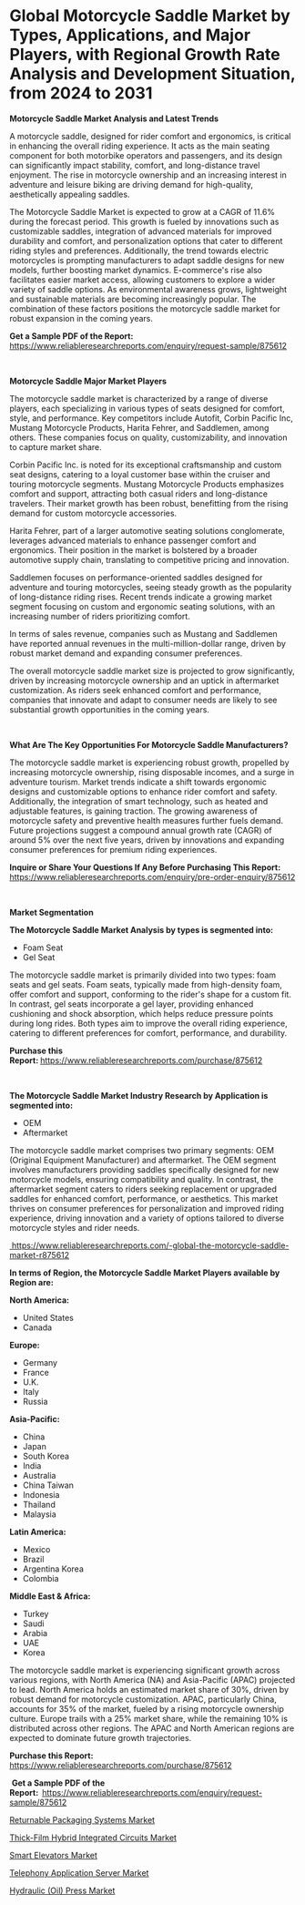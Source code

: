 <p><h1>Global Motorcycle Saddle Market by Types, Applications, and Major Players, with Regional Growth Rate Analysis and Development Situation, from 2024 to 2031</h1></p><p><strong>Motorcycle Saddle Market Analysis and Latest Trends</strong></p>
<p><p>A motorcycle saddle, designed for rider comfort and ergonomics, is critical in enhancing the overall riding experience. It acts as the main seating component for both motorbike operators and passengers, and its design can significantly impact stability, comfort, and long-distance travel enjoyment. The rise in motorcycle ownership and an increasing interest in adventure and leisure biking are driving demand for high-quality, aesthetically appealing saddles.</p><p>The Motorcycle Saddle Market is expected to grow at a CAGR of 11.6% during the forecast period. This growth is fueled by innovations such as customizable saddles, integration of advanced materials for improved durability and comfort, and personalization options that cater to different riding styles and preferences. Additionally, the trend towards electric motorcycles is prompting manufacturers to adapt saddle designs for new models, further boosting market dynamics. E-commerce's rise also facilitates easier market access, allowing customers to explore a wider variety of saddle options. As environmental awareness grows, lightweight and sustainable materials are becoming increasingly popular. The combination of these factors positions the motorcycle saddle market for robust expansion in the coming years.</p></p>
<p><strong>Get a Sample PDF of the Report:&nbsp;</strong> <a href="https://www.reliableresearchreports.com/enquiry/request-sample/875612">https://www.reliableresearchreports.com/enquiry/request-sample/875612</a></p>
<p>&nbsp;</p>
<p><strong>Motorcycle Saddle Major Market Players</strong></p>
<p><p>The motorcycle saddle market is characterized by a range of diverse players, each specializing in various types of seats designed for comfort, style, and performance. Key competitors include Autofit, Corbin Pacific Inc, Mustang Motorcycle Products, Harita Fehrer, and Saddlemen, among others. These companies focus on quality, customizability, and innovation to capture market share.</p><p>Corbin Pacific Inc. is noted for its exceptional craftsmanship and custom seat designs, catering to a loyal customer base within the cruiser and touring motorcycle segments. Mustang Motorcycle Products emphasizes comfort and support, attracting both casual riders and long-distance travelers. Their market growth has been robust, benefitting from the rising demand for custom motorcycle accessories.</p><p>Harita Fehrer, part of a larger automotive seating solutions conglomerate, leverages advanced materials to enhance passenger comfort and ergonomics. Their position in the market is bolstered by a broader automotive supply chain, translating to competitive pricing and innovation.</p><p>Saddlemen focuses on performance-oriented saddles designed for adventure and touring motorcycles, seeing steady growth as the popularity of long-distance riding rises. Recent trends indicate a growing market segment focusing on custom and ergonomic seating solutions, with an increasing number of riders prioritizing comfort.</p><p>In terms of sales revenue, companies such as Mustang and Saddlemen have reported annual revenues in the multi-million-dollar range, driven by robust market demand and expanding consumer preferences.</p><p>The overall motorcycle saddle market size is projected to grow significantly, driven by increasing motorcycle ownership and an uptick in aftermarket customization. As riders seek enhanced comfort and performance, companies that innovate and adapt to consumer needs are likely to see substantial growth opportunities in the coming years.</p></p>
<p>&nbsp;</p>
<p><strong>What Are The Key Opportunities For Motorcycle Saddle Manufacturers?</strong></p>
<p><p>The motorcycle saddle market is experiencing robust growth, propelled by increasing motorcycle ownership, rising disposable incomes, and a surge in adventure tourism. Market trends indicate a shift towards ergonomic designs and customizable options to enhance rider comfort and safety. Additionally, the integration of smart technology, such as heated and adjustable features, is gaining traction. The growing awareness of motorcycle safety and preventive health measures further fuels demand. Future projections suggest a compound annual growth rate (CAGR) of around 5% over the next five years, driven by innovations and expanding consumer preferences for premium riding experiences.</p></p>
<p><strong>Inquire or Share Your Questions If Any Before Purchasing This Report:</strong> <a href="https://www.reliableresearchreports.com/enquiry/pre-order-enquiry/875612">https://www.reliableresearchreports.com/enquiry/pre-order-enquiry/875612</a></p>
<p>&nbsp;</p>
<p><strong>Market Segmentation</strong></p>
<p><strong>The Motorcycle Saddle Market Analysis by types is segmented into:</strong></p>
<p><ul><li>Foam Seat</li><li>Gel Seat</li></ul></p>
<p><p>The motorcycle saddle market is primarily divided into two types: foam seats and gel seats. Foam seats, typically made from high-density foam, offer comfort and support, conforming to the rider's shape for a custom fit. In contrast, gel seats incorporate a gel layer, providing enhanced cushioning and shock absorption, which helps reduce pressure points during long rides. Both types aim to improve the overall riding experience, catering to different preferences for comfort, performance, and durability.</p></p>
<p><strong>Purchase this Report:&nbsp;</strong><a href="https://www.reliableresearchreports.com/purchase/875612">https://www.reliableresearchreports.com/purchase/875612</a></p>
<p>&nbsp;</p>
<p><strong>The Motorcycle Saddle Market Industry Research by Application is segmented into:</strong></p>
<p><ul><li>OEM</li><li>Aftermarket</li></ul></p>
<p><p>The motorcycle saddle market comprises two primary segments: OEM (Original Equipment Manufacturer) and aftermarket. The OEM segment involves manufacturers providing saddles specifically designed for new motorcycle models, ensuring compatibility and quality. In contrast, the aftermarket segment caters to riders seeking replacement or upgraded saddles for enhanced comfort, performance, or aesthetics. This market thrives on consumer preferences for personalization and improved riding experience, driving innovation and a variety of options tailored to diverse motorcycle styles and rider needs.</p></p>
<p><a href="https://www.reliableresearchreports.com/-global-the-motorcycle-saddle-market-r875612">&nbsp;https://www.reliableresearchreports.com/-global-the-motorcycle-saddle-market-r875612</a></p>
<p><strong>In terms of Region, the Motorcycle Saddle Market Players available by Region are:</strong></p>
<p>
    <p> <strong> North America: </strong>
        <ul>
            <li>United States</li>
            <li>Canada</li>
        </ul>
        </p> 
    <p> <strong> Europe: </strong>
        <ul>
            <li>Germany</li>
            <li>France</li>
            <li>U.K.</li>
            <li>Italy</li>
            <li>Russia</li>
        </ul>
        </p> 
    <p> <strong> Asia-Pacific: </strong>
        <ul>
            <li>China</li>
            <li>Japan</li>
            <li>South Korea</li>
            <li>India</li>
            <li>Australia</li>
            <li>China Taiwan</li>
            <li>Indonesia</li>
            <li>Thailand</li>
            <li>Malaysia</li>
        </ul>
        </p> 
    <p> <strong> Latin America: </strong>
        <ul>
            <li>Mexico</li>
            <li>Brazil</li>
            <li>Argentina Korea</li>
            <li>Colombia</li>
        </ul>
        </p> 
    <p> <strong> Middle East & Africa: </strong>
        <ul>
            <li>Turkey</li>
            <li>Saudi</li>
            <li>Arabia</li>
            <li>UAE</li>
            <li>Korea</li>
        </ul>
    </p>
    </p>
<p><p>The motorcycle saddle market is experiencing significant growth across various regions, with North America (NA) and Asia-Pacific (APAC) projected to lead. North America holds an estimated market share of 30%, driven by robust demand for motorcycle customization. APAC, particularly China, accounts for 35% of the market, fueled by a rising motorcycle ownership culture. Europe trails with a 25% market share, while the remaining 10% is distributed across other regions. The APAC and North American regions are expected to dominate future growth trajectories.</p></p>
<p><strong>Purchase this Report: </strong><a href="https://www.reliableresearchreports.com/purchase/875612">https://www.reliableresearchreports.com/purchase/875612</a></p>
<p>&nbsp;<strong>Get a Sample PDF of the Report:&nbsp;&nbsp;</strong><a href="https://www.reliableresearchreports.com/enquiry/request-sample/875612">https://www.reliableresearchreports.com/enquiry/request-sample/875612</a></p>
<p><strong></strong></p>
<p><p><a href="https://www.linkedin.com/pulse/global-returnable-packaging-systems-industry-types-applications-xyvvf?trackingId=8NimJ7BGQIWdlHXVGnaR0Q%3D%3D">Returnable Packaging Systems Market</a></p><p><a href="https://issuu.com/reportprime-2/docs/thick-film-hybrid-integrated-circui_f9060f6eeb28cf">Thick-Film Hybrid Integrated Circuits Market</a></p><p><a href="https://www.linkedin.com/pulse/global-smart-elevators-market-analysis-trends-forecasts-suzlc?trackingId=RucNQGFJQ7%2BqxhgxK7cBog%3D%3D">Smart Elevators Market</a></p><p><a href="https://www.linkedin.com/pulse/telephony-application-server-market-research-report-forecast-zlcvf?trackingId=Em8CfJZYRy6NZgsOmQZV%2BA%3D%3D">Telephony Application Server Market</a></p><p><a href="https://issuu.com/reportprime-2/docs/hydraulic-oil-press-market-size-203_e1ec766e0e2eca">Hydraulic (Oil) Press Market</a></p></p>